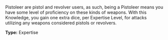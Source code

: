 Pistoleer are pistol and revolver users, as such, being a Pistoleer means you have some level of proficiency on these kinds of weapons. With this Knowledge, you gain one extra dice, per Expertise Level, for attacks utilizing any weapons considered pistols or revolvers.

__Type:__ Expertise